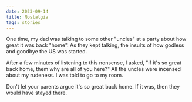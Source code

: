 ```yaml
---
date: 2023-09-14
title: Nostalgia
tags: stories
---
```


One time, my dad was talking to some other "uncles" at a party about how great it was back "home". As they kept talking, the insults of how godless and goodbye the US was started.

After a few minutes of listening to this nonsense, I asked, "If it's so great back home, them why are all of you here?" All the uncles were incensed about my rudeness. I was told to go to my room.

Don't let your parents argue it's so great back home. If it was, then they would have stayed there.